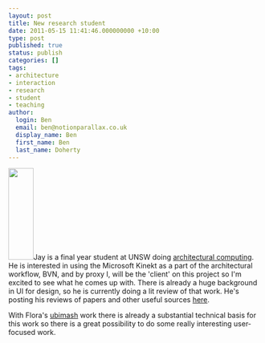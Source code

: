 ```yaml
---
layout: post
title: New research student
date: 2011-05-15 11:41:46.000000000 +10:00
type: post
published: true
status: publish
categories: []
tags:
- architecture
- interaction
- research
- student
- teaching
author:
  login: Ben
  email: ben@notionparallax.co.uk
  display_name: Ben
  first_name: Ben
  last_name: Doherty
---
```

<p><a title="Jay Patel's site" href="http://www.the10thletter.info/"><a href="http://www.notionparallax.co.uk/wordpress/wp-content/uploads/2011/05/jay_ear.png"><img class="alignright size-full wp-image-704" title="jay_ear" src="{{ site.baseurl }}/assets/jay_ear.png" alt="" width="50" height="183" /></a>Jay</a> is a final year student at UNSW doing <a href="http://www.fbe.unsw.edu.au/futurestudents/Undergrad/BArchComp/">architectural computing</a>. He is interested in using the Microsoft Kinekt as a part of the architectural workflow, BVN, and by proxy I, will be the 'client' on this project so I'm excited to see what he comes up with. There is already a huge background in UI for design, so he is currently doing a lit review of that work. He's posting his reviews of papers and other useful sources <a href="http://10thletterresearch.blogspot.com/">here</a>.</p>
<p>With Flora's <a title="The ubimash site" href="http://ubimash.com/">ubimash</a> work there is already a substantial technical basis for this work so there is a great possibility to do some really interesting user-focused work.</p>

